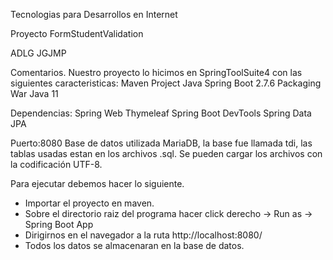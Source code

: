 Tecnologias para Desarrollos en Internet

Proyecto FormStudentValidation 

ADLG
JGJMP

Comentarios. 
Nuestro proyecto lo hicimos en SpringToolSuite4 con las siguientes caracteristicas:
Maven Project
Java
Spring Boot 2.7.6
Packaging War
Java 11

Dependencias:
Spring Web
Thymeleaf
Spring Boot DevTools
Spring Data JPA

Puerto:8080
Base de datos utilizada MariaDB, la base fue llamada tdi, las tablas usadas estan en los archivos .sql.
Se pueden cargar los archivos con la codificación UTF-8.

Para ejecutar debemos hacer lo siguiente.
- Importar el proyecto en maven. 
- Sobre el directorio raiz del programa hacer click derecho -> Run as -> Spring Boot App
- Dirigirnos en el navegador a la ruta http://localhost:8080/
- Todos los datos se almacenaran en la base de datos.